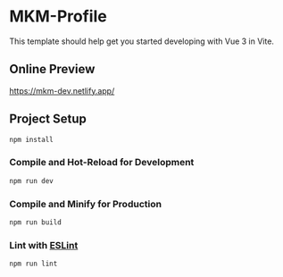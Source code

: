 # MKM-Profile

This template should help get you started developing with Vue 3 in Vite.

## Online Preview

https://mkm-dev.netlify.app/

## Project Setup

```sh
npm install
```

### Compile and Hot-Reload for Development

```sh
npm run dev
```

### Compile and Minify for Production

```sh
npm run build
```

### Lint with [ESLint](https://eslint.org/)

```sh
npm run lint
```
